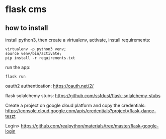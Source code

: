 
# flask cms

## how to install

install python3, then create a virtualenv, activate, install requirements:

```
virtualenv -p python3 venv;
source venv/bin/activate;
pip install -r requirements.txt
```

run the app:

```
flask run
```

oauth2 authentication:
https://oauth.net/2/

flask sqlalchemy stubs:
https://github.com/ssfdust/flask-sqlalchemy-stubs


Create a project on google cloud platform and copy the credentials:
https://console.cloud.google.com/apis/credentials?project=flask-dance-teszt


Login>
https://github.com/realpython/materials/tree/master/flask-google-login
